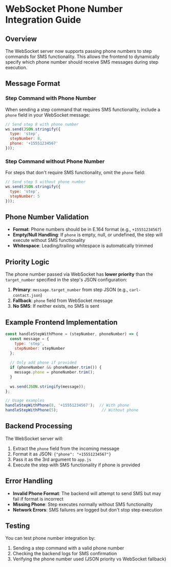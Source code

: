 # WebSocket Phone Number Integration Guide

## Overview

The WebSocket server now supports passing phone numbers to step commands for SMS functionality. This allows the frontend to dynamically specify which phone number should receive SMS messages during step execution.

## Message Format

### Step Command with Phone Number

When sending a step command that requires SMS functionality, include a `phone` field in your WebSocket message:

```javascript
// Send step 8 with phone number
ws.send(JSON.stringify({
  type: 'step',
  stepNumber: 8,
  phone: '+15551234567'
}));
```

### Step Command without Phone Number

For steps that don't require SMS functionality, omit the `phone` field:

```javascript
// Send step 5 without phone number
ws.send(JSON.stringify({
  type: 'step',
  stepNumber: 5
}));
```

## Phone Number Validation

- **Format**: Phone numbers should be in E.164 format (e.g., `+15551234567`)
- **Empty/Null Handling**: If `phone` is empty, null, or undefined, the step will execute without SMS functionality
- **Whitespace**: Leading/trailing whitespace is automatically trimmed

## Priority Logic

The phone number passed via WebSocket has **lower priority** than the `target_number` specified in the step's JSON configuration:

1. **Primary**: `message.target_number` from step JSON (e.g., `carl-contact.json`)
2. **Fallback**: `phone` field from WebSocket message
3. **No SMS**: If neither exists, no SMS is sent

## Example Frontend Implementation

```javascript
const handleStepWithPhone = (stepNumber, phoneNumber) => {
  const message = {
    type: 'step',
    stepNumber: stepNumber
  };
  
  // Only add phone if provided
  if (phoneNumber && phoneNumber.trim()) {
    message.phone = phoneNumber.trim();
  }
  
  ws.send(JSON.stringify(message));
};

// Usage examples
handleStepWithPhone(8, '+15551234567');  // With phone
handleStepWithPhone(5);                   // Without phone
```

## Backend Processing

The WebSocket server will:

1. Extract the `phone` field from the incoming message
2. Format it as JSON: `{"phone": "+15551234567"}`
3. Pass it as the 3rd argument to `app.js`
4. Execute the step with SMS functionality if phone is provided

## Error Handling

- **Invalid Phone Format**: The backend will attempt to send SMS but may fail if format is incorrect
- **Missing Phone**: Step executes normally without SMS functionality
- **Network Errors**: SMS failures are logged but don't stop step execution

## Testing

You can test phone number integration by:

1. Sending a step command with a valid phone number
2. Checking the backend logs for SMS confirmation
3. Verifying the phone number used (JSON priority vs WebSocket fallback) 
